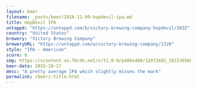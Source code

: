 ```yaml
---
layout: beer
filename: _posts/beer/2016-11-09-hopdevil-ipa.md
title: HopDevil IPA
untappd: "https://untappd.com/b/victory-brewing-company-hopdevil/3832"
country: "United States"
brewery: "Victory Brewing Company"
breweryURL: "https://untappd.com/w/victory-brewing-company/1326"
style: "IPA - American"
score: 6
img: https://scontent.xx.fbcdn.net/v/t1.0-0/p480x480/12072602_10153656863733745_7824943187452200119_n.jpg?oh=ac7abb69f7b6246a43c7ecd696007d4b&oe=5905A994
beer-date: 2015-10-17
desc: "A pretty average IPA which slightly misses the mark"
permalink: /beer/:title.html
---
```

